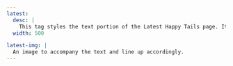 ```yaml
---
latest:
  desc: |
    This tag styles the text portion of the Latest Happy Tails page. It's purley design to deliver one feature story at a time and should work with gridifier to be scalable like the other cards.
  width: 500

latest-img: |
  An image to accompany the text and line up accordingly.
---
```

